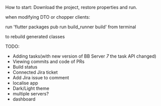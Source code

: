 How to start:
Download the project, restore properties and run.

when modifying DTO or chopper clients:

run 'flutter packages pub run build_runner build' from terminal 

to rebuild generated classes

TODO:
- Adding tasks(with new version of BB Server *7* the task API changed)
- Viewing commits and code of PRs
- Build status
- Connected Jira ticket
- Add Jira issue to comment
- localise app
- Dark/Light theme
- multiple servers?
- dashboard
